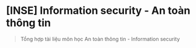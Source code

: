 # [INSE] Information security - An toàn thông tin

> Tổng hợp tài liệu môn học An toàn thông tin - Information security